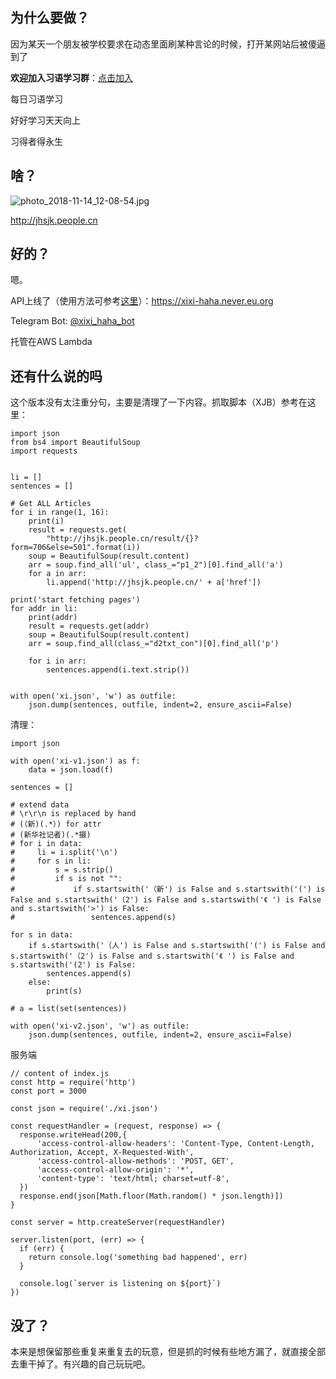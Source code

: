 ## 为什么要做？

因为某天一个朋友被学校要求在动态里面刷某种言论的时候，打开某网站后被傻逼到了

**欢迎加入习语学习群**：[点击加入](https://t.me/joinchat/CMe2Rlc9vN3xQViQUVgXxg)

每日习语学习

好好学习天天向上

习得者得永生

## 啥？

![photo_2018-11-14_12-08-54.jpg](https://i.loli.net/2018/11/15/5bec56b01d466.jpg)

http://jhsjk.people.cn

## 好的？

嗯。

API上线了（使用方法可参考[这里](https://blog.lwl12.com/read/hitokoto-api.html)）：https://xixi-haha.never.eu.org

Telegram Bot: [@xixi_haha_bot](https://t.me/xixi_haha_bot)

托管在AWS Lambda

## 还有什么说的吗

这个版本没有太注重分句，主要是清理了一下内容。抓取脚本（XJB）参考在这里：

```python3
import json
from bs4 import BeautifulSoup
import requests


li = []
sentences = []

# Get ALL Articles
for i in range(1, 16):
    print(i)
    result = requests.get(
        "http://jhsjk.people.cn/result/{}?form=706&else=501".format(i))
    soup = BeautifulSoup(result.content)
    arr = soup.find_all('ul', class_="p1_2")[0].find_all('a')
    for a in arr:
        li.append('http://jhsjk.people.cn/' + a['href'])

print('start fetching pages')
for addr in li:
    print(addr)
    result = requests.get(addr)
    soup = BeautifulSoup(result.content)
    arr = soup.find_all(class_="d2txt_con")[0].find_all('p')

    for i in arr:
        sentences.append(i.text.strip())


with open('xi.json', 'w') as outfile:
    json.dump(sentences, outfile, indent=2, ensure_ascii=False)

```

清理：
```python3
import json

with open('xi-v1.json') as f:
    data = json.load(f)

sentences = []

# extend data
# \r\r\n is replaced by hand
# (（新)(.*）) for attr
# (新华社记者)(.*摄)
# for i in data:
#     li = i.split('\n')
#     for s in li:
#         s = s.strip()
#         if s is not "":
#             if s.startswith('（新') is False and s.startswith('(') is False and s.startswith('（2') is False and s.startswith('《 ') is False and s.startswith('>') is False:
#                 sentences.append(s)

for s in data:
    if s.startswith('（人') is False and s.startswith('(') is False and s.startswith('（2') is False and s.startswith('《 ') is False and s.startswith('(2') is False:
        sentences.append(s)
    else:
        print(s)

# a = list(set(sentences)) 

with open('xi-v2.json', 'w') as outfile:
    json.dump(sentences, outfile, indent=2, ensure_ascii=False)
```

服务端
```node
// content of index.js
const http = require('http')
const port = 3000

const json = require('./xi.json')

const requestHandler = (request, response) => {
  response.writeHead(200,{
	  'access-control-allow-headers': 'Content-Type, Content-Length, Authorization, Accept, X-Requested-With',
	  'access-control-allow-methods': 'POST, GET',
	  'access-control-allow-origin': '*',
	  'content-type': 'text/html; charset=utf-8',
  })
  response.end(json[Math.floor(Math.random() * json.length)])
}

const server = http.createServer(requestHandler)

server.listen(port, (err) => {
  if (err) {
    return console.log('something bad happened', err)
  }

  console.log(`server is listening on ${port}`)
})

```

## 没了？

本来是想保留那些重复来重复去的玩意，但是抓的时候有些地方漏了，就直接全部去重干掉了。有兴趣的自己玩玩吧。
